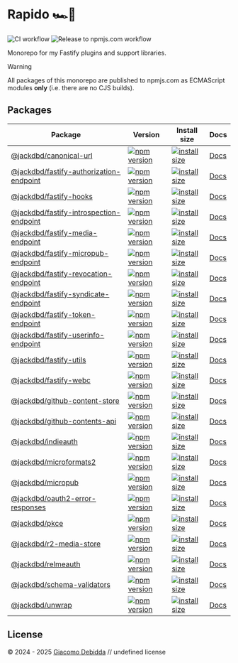 # Rapido 🏎️💨

![CI workflow](https://github.com/jackdbd/rapido/actions/workflows/ci.yaml/badge.svg)
![Release to npmjs.com workflow](https://github.com/jackdbd/rapido/actions/workflows/release-to-npmjs.yaml/badge.svg)

Monorepo for my Fastify plugins and support libraries.

> [!WARNING]
> All packages of this monorepo are published to npmjs.com as ECMAScript modules **only** (i.e. there are no CJS builds).

## Packages

| Package | Version | Install size | Docs |
|---|---|---|---|
| [@jackdbd/canonical-url](https://github.com/jackdbd/rapido/tree/main/packages/canonical-url) | [![npm version](https://badge.fury.io/js/@jackdbd%2Fcanonical-url.svg)](https://badge.fury.io/js/@jackdbd%2Fcanonical-url) | [![install size](https://packagephobia.com/badge?p=@jackdbd/canonical-url)](https://packagephobia.com/result?p=@jackdbd/canonical-url) | [Docs](https://jackdbd.github.io/rapido/canonical-url/index.html) |
| [@jackdbd/fastify-authorization-endpoint](https://github.com/jackdbd/rapido/tree/main/packages/fastify-authorization-endpoint) | [![npm version](https://badge.fury.io/js/@jackdbd%2Ffastify-authorization-endpoint.svg)](https://badge.fury.io/js/@jackdbd%2Ffastify-authorization-endpoint) | [![install size](https://packagephobia.com/badge?p=@jackdbd/fastify-authorization-endpoint)](https://packagephobia.com/result?p=@jackdbd/fastify-authorization-endpoint) | [Docs](https://jackdbd.github.io/rapido/fastify-authorization-endpoint/index.html) |
| [@jackdbd/fastify-hooks](https://github.com/jackdbd/rapido/tree/main/packages/fastify-hooks) | [![npm version](https://badge.fury.io/js/@jackdbd%2Ffastify-hooks.svg)](https://badge.fury.io/js/@jackdbd%2Ffastify-hooks) | [![install size](https://packagephobia.com/badge?p=@jackdbd/fastify-hooks)](https://packagephobia.com/result?p=@jackdbd/fastify-hooks) | [Docs](https://jackdbd.github.io/rapido/fastify-hooks/index.html) |
| [@jackdbd/fastify-introspection-endpoint](https://github.com/jackdbd/rapido/tree/main/packages/fastify-introspection-endpoint) | [![npm version](https://badge.fury.io/js/@jackdbd%2Ffastify-introspection-endpoint.svg)](https://badge.fury.io/js/@jackdbd%2Ffastify-introspection-endpoint) | [![install size](https://packagephobia.com/badge?p=@jackdbd/fastify-introspection-endpoint)](https://packagephobia.com/result?p=@jackdbd/fastify-introspection-endpoint) | [Docs](https://jackdbd.github.io/rapido/fastify-introspection-endpoint/index.html) |
| [@jackdbd/fastify-media-endpoint](https://github.com/jackdbd/rapido/tree/main/packages/fastify-media-endpoint) | [![npm version](https://badge.fury.io/js/@jackdbd%2Ffastify-media-endpoint.svg)](https://badge.fury.io/js/@jackdbd%2Ffastify-media-endpoint) | [![install size](https://packagephobia.com/badge?p=@jackdbd/fastify-media-endpoint)](https://packagephobia.com/result?p=@jackdbd/fastify-media-endpoint) | [Docs](https://jackdbd.github.io/rapido/fastify-media-endpoint/index.html) |
| [@jackdbd/fastify-micropub-endpoint](https://github.com/jackdbd/rapido/tree/main/packages/fastify-micropub-endpoint) | [![npm version](https://badge.fury.io/js/@jackdbd%2Ffastify-micropub-endpoint.svg)](https://badge.fury.io/js/@jackdbd%2Ffastify-micropub-endpoint) | [![install size](https://packagephobia.com/badge?p=@jackdbd/fastify-micropub-endpoint)](https://packagephobia.com/result?p=@jackdbd/fastify-micropub-endpoint) | [Docs](https://jackdbd.github.io/rapido/fastify-micropub-endpoint/index.html) |
| [@jackdbd/fastify-revocation-endpoint](https://github.com/jackdbd/rapido/tree/main/packages/fastify-revocation-endpoint) | [![npm version](https://badge.fury.io/js/@jackdbd%2Ffastify-revocation-endpoint.svg)](https://badge.fury.io/js/@jackdbd%2Ffastify-revocation-endpoint) | [![install size](https://packagephobia.com/badge?p=@jackdbd/fastify-revocation-endpoint)](https://packagephobia.com/result?p=@jackdbd/fastify-revocation-endpoint) | [Docs](https://jackdbd.github.io/rapido/fastify-revocation-endpoint/index.html) |
| [@jackdbd/fastify-syndicate-endpoint](https://github.com/jackdbd/rapido/tree/main/packages/fastify-syndicate-endpoint) | [![npm version](https://badge.fury.io/js/@jackdbd%2Ffastify-syndicate-endpoint.svg)](https://badge.fury.io/js/@jackdbd%2Ffastify-syndicate-endpoint) | [![install size](https://packagephobia.com/badge?p=@jackdbd/fastify-syndicate-endpoint)](https://packagephobia.com/result?p=@jackdbd/fastify-syndicate-endpoint) | [Docs](https://jackdbd.github.io/rapido/fastify-syndicate-endpoint/index.html) |
| [@jackdbd/fastify-token-endpoint](https://github.com/jackdbd/rapido/tree/main/packages/fastify-token-endpoint) | [![npm version](https://badge.fury.io/js/@jackdbd%2Ffastify-token-endpoint.svg)](https://badge.fury.io/js/@jackdbd%2Ffastify-token-endpoint) | [![install size](https://packagephobia.com/badge?p=@jackdbd/fastify-token-endpoint)](https://packagephobia.com/result?p=@jackdbd/fastify-token-endpoint) | [Docs](https://jackdbd.github.io/rapido/fastify-token-endpoint/index.html) |
| [@jackdbd/fastify-userinfo-endpoint](https://github.com/jackdbd/rapido/tree/main/packages/fastify-userinfo-endpoint) | [![npm version](https://badge.fury.io/js/@jackdbd%2Ffastify-userinfo-endpoint.svg)](https://badge.fury.io/js/@jackdbd%2Ffastify-userinfo-endpoint) | [![install size](https://packagephobia.com/badge?p=@jackdbd/fastify-userinfo-endpoint)](https://packagephobia.com/result?p=@jackdbd/fastify-userinfo-endpoint) | [Docs](https://jackdbd.github.io/rapido/fastify-userinfo-endpoint/index.html) |
| [@jackdbd/fastify-utils](https://github.com/jackdbd/rapido/tree/main/packages/fastify-utils) | [![npm version](https://badge.fury.io/js/@jackdbd%2Ffastify-utils.svg)](https://badge.fury.io/js/@jackdbd%2Ffastify-utils) | [![install size](https://packagephobia.com/badge?p=@jackdbd/fastify-utils)](https://packagephobia.com/result?p=@jackdbd/fastify-utils) | [Docs](https://jackdbd.github.io/rapido/fastify-utils/index.html) |
| [@jackdbd/fastify-webc](https://github.com/jackdbd/rapido/tree/main/packages/fastify-webc) | [![npm version](https://badge.fury.io/js/@jackdbd%2Ffastify-webc.svg)](https://badge.fury.io/js/@jackdbd%2Ffastify-webc) | [![install size](https://packagephobia.com/badge?p=@jackdbd/fastify-webc)](https://packagephobia.com/result?p=@jackdbd/fastify-webc) | [Docs](https://jackdbd.github.io/rapido/fastify-webc/index.html) |
| [@jackdbd/github-content-store](https://github.com/jackdbd/rapido/tree/main/packages/github-content-store) | [![npm version](https://badge.fury.io/js/@jackdbd%2Fgithub-content-store.svg)](https://badge.fury.io/js/@jackdbd%2Fgithub-content-store) | [![install size](https://packagephobia.com/badge?p=@jackdbd/github-content-store)](https://packagephobia.com/result?p=@jackdbd/github-content-store) | [Docs](https://jackdbd.github.io/rapido/github-content-store/index.html) |
| [@jackdbd/github-contents-api](https://github.com/jackdbd/rapido/tree/main/packages/github-contents-api) | [![npm version](https://badge.fury.io/js/@jackdbd%2Fgithub-contents-api.svg)](https://badge.fury.io/js/@jackdbd%2Fgithub-contents-api) | [![install size](https://packagephobia.com/badge?p=@jackdbd/github-contents-api)](https://packagephobia.com/result?p=@jackdbd/github-contents-api) | [Docs](https://jackdbd.github.io/rapido/github-contents-api/index.html) |
| [@jackdbd/indieauth](https://github.com/jackdbd/rapido/tree/main/packages/indieauth) | [![npm version](https://badge.fury.io/js/@jackdbd%2Findieauth.svg)](https://badge.fury.io/js/@jackdbd%2Findieauth) | [![install size](https://packagephobia.com/badge?p=@jackdbd/indieauth)](https://packagephobia.com/result?p=@jackdbd/indieauth) | [Docs](https://jackdbd.github.io/rapido/indieauth/index.html) |
| [@jackdbd/microformats2](https://github.com/jackdbd/rapido/tree/main/packages/microformats2) | [![npm version](https://badge.fury.io/js/@jackdbd%2Fmicroformats2.svg)](https://badge.fury.io/js/@jackdbd%2Fmicroformats2) | [![install size](https://packagephobia.com/badge?p=@jackdbd/microformats2)](https://packagephobia.com/result?p=@jackdbd/microformats2) | [Docs](https://jackdbd.github.io/rapido/microformats2/index.html) |
| [@jackdbd/micropub](https://github.com/jackdbd/rapido/tree/main/packages/micropub) | [![npm version](https://badge.fury.io/js/@jackdbd%2Fmicropub.svg)](https://badge.fury.io/js/@jackdbd%2Fmicropub) | [![install size](https://packagephobia.com/badge?p=@jackdbd/micropub)](https://packagephobia.com/result?p=@jackdbd/micropub) | [Docs](https://jackdbd.github.io/rapido/micropub/index.html) |
| [@jackdbd/oauth2-error-responses](https://github.com/jackdbd/rapido/tree/main/packages/oauth2-error-responses) | [![npm version](https://badge.fury.io/js/@jackdbd%2Foauth2-error-responses.svg)](https://badge.fury.io/js/@jackdbd%2Foauth2-error-responses) | [![install size](https://packagephobia.com/badge?p=@jackdbd/oauth2-error-responses)](https://packagephobia.com/result?p=@jackdbd/oauth2-error-responses) | [Docs](https://jackdbd.github.io/rapido/oauth2-error-responses/index.html) |
| [@jackdbd/pkce](https://github.com/jackdbd/rapido/tree/main/packages/pkce) | [![npm version](https://badge.fury.io/js/@jackdbd%2Fpkce.svg)](https://badge.fury.io/js/@jackdbd%2Fpkce) | [![install size](https://packagephobia.com/badge?p=@jackdbd/pkce)](https://packagephobia.com/result?p=@jackdbd/pkce) | [Docs](https://jackdbd.github.io/rapido/pkce/index.html) |
| [@jackdbd/r2-media-store](https://github.com/jackdbd/rapido/tree/main/packages/r2-media-store) | [![npm version](https://badge.fury.io/js/@jackdbd%2Fr2-media-store.svg)](https://badge.fury.io/js/@jackdbd%2Fr2-media-store) | [![install size](https://packagephobia.com/badge?p=@jackdbd/r2-media-store)](https://packagephobia.com/result?p=@jackdbd/r2-media-store) | [Docs](https://jackdbd.github.io/rapido/r2-media-store/index.html) |
| [@jackdbd/relmeauth](https://github.com/jackdbd/rapido/tree/main/packages/relmeauth) | [![npm version](https://badge.fury.io/js/@jackdbd%2Frelmeauth.svg)](https://badge.fury.io/js/@jackdbd%2Frelmeauth) | [![install size](https://packagephobia.com/badge?p=@jackdbd/relmeauth)](https://packagephobia.com/result?p=@jackdbd/relmeauth) | [Docs](https://jackdbd.github.io/rapido/relmeauth/index.html) |
| [@jackdbd/schema-validators](https://github.com/jackdbd/rapido/tree/main/packages/schema-validators) | [![npm version](https://badge.fury.io/js/@jackdbd%2Fschema-validators.svg)](https://badge.fury.io/js/@jackdbd%2Fschema-validators) | [![install size](https://packagephobia.com/badge?p=@jackdbd/schema-validators)](https://packagephobia.com/result?p=@jackdbd/schema-validators) | [Docs](https://jackdbd.github.io/rapido/schema-validators/index.html) |
| [@jackdbd/unwrap](https://github.com/jackdbd/rapido/tree/main/packages/unwrap) | [![npm version](https://badge.fury.io/js/@jackdbd%2Funwrap.svg)](https://badge.fury.io/js/@jackdbd%2Funwrap) | [![install size](https://packagephobia.com/badge?p=@jackdbd/unwrap)](https://packagephobia.com/result?p=@jackdbd/unwrap) | [Docs](https://jackdbd.github.io/rapido/unwrap/index.html) |

## License

&copy; 2024 - 2025 [Giacomo Debidda](https://www.giacomodebidda.com/) // undefined license
